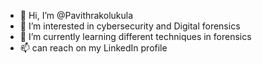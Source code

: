 - 👋 Hi, I’m @Pavithrakolukula
- 👀 I’m interested in cybersecurity and Digital forensics 
- 🌱 I’m currently learning different techniques in forensics 
- 📫 can reach on my LinkedIn profile

<!---
Pavithrakolukula/Pavithrakolukula is a ✨ special ✨ repository because its `README.md` (this file) appears on your GitHub profile.
You can click the Preview link to take a look at your changes.
--->
